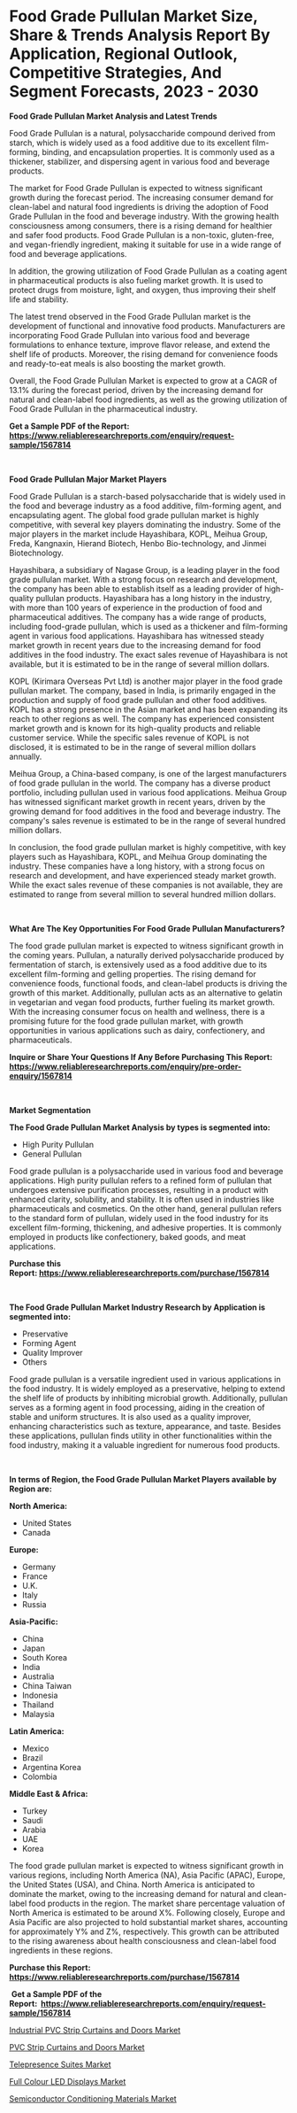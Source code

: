 <p><h1>Food Grade Pullulan Market Size, Share & Trends Analysis Report By Application, Regional Outlook, Competitive Strategies, And Segment Forecasts, 2023 - 2030</h1></p><p><strong>Food Grade Pullulan Market Analysis and Latest Trends</strong></p>
<p><p>Food Grade Pullulan is a natural, polysaccharide compound derived from starch, which is widely used as a food additive due to its excellent film-forming, binding, and encapsulation properties. It is commonly used as a thickener, stabilizer, and dispersing agent in various food and beverage products.</p><p>The market for Food Grade Pullulan is expected to witness significant growth during the forecast period. The increasing consumer demand for clean-label and natural food ingredients is driving the adoption of Food Grade Pullulan in the food and beverage industry. With the growing health consciousness among consumers, there is a rising demand for healthier and safer food products. Food Grade Pullulan is a non-toxic, gluten-free, and vegan-friendly ingredient, making it suitable for use in a wide range of food and beverage applications.</p><p>In addition, the growing utilization of Food Grade Pullulan as a coating agent in pharmaceutical products is also fueling market growth. It is used to protect drugs from moisture, light, and oxygen, thus improving their shelf life and stability.</p><p>The latest trend observed in the Food Grade Pullulan market is the development of functional and innovative food products. Manufacturers are incorporating Food Grade Pullulan into various food and beverage formulations to enhance texture, improve flavor release, and extend the shelf life of products. Moreover, the rising demand for convenience foods and ready-to-eat meals is also boosting the market growth.</p><p>Overall, the Food Grade Pullulan Market is expected to grow at a CAGR of 13.1% during the forecast period, driven by the increasing demand for natural and clean-label food ingredients, as well as the growing utilization of Food Grade Pullulan in the pharmaceutical industry.</p></p>
<p><strong>Get a Sample PDF of the Report:&nbsp; <a href="https://www.reliableresearchreports.com/enquiry/request-sample/1567814">https://www.reliableresearchreports.com/enquiry/request-sample/1567814</a></strong></p>
<p>&nbsp;</p>
<p><strong>Food Grade Pullulan Major Market Players</strong></p>
<p><p>Food Grade Pullulan is a starch-based polysaccharide that is widely used in the food and beverage industry as a food additive, film-forming agent, and encapsulating agent. The global food grade pullulan market is highly competitive, with several key players dominating the industry. Some of the major players in the market include Hayashibara, KOPL, Meihua Group, Freda, Kangnaxin, Hierand Biotech, Henbo Bio-technology, and Jinmei Biotechnology.</p><p>Hayashibara, a subsidiary of Nagase Group, is a leading player in the food grade pullulan market. With a strong focus on research and development, the company has been able to establish itself as a leading provider of high-quality pullulan products. Hayashibara has a long history in the industry, with more than 100 years of experience in the production of food and pharmaceutical additives. The company has a wide range of products, including food-grade pullulan, which is used as a thickener and film-forming agent in various food applications. Hayashibara has witnessed steady market growth in recent years due to the increasing demand for food additives in the food industry. The exact sales revenue of Hayashibara is not available, but it is estimated to be in the range of several million dollars.</p><p>KOPL (Kirimara Overseas Pvt Ltd) is another major player in the food grade pullulan market. The company, based in India, is primarily engaged in the production and supply of food grade pullulan and other food additives. KOPL has a strong presence in the Asian market and has been expanding its reach to other regions as well. The company has experienced consistent market growth and is known for its high-quality products and reliable customer service. While the specific sales revenue of KOPL is not disclosed, it is estimated to be in the range of several million dollars annually.</p><p>Meihua Group, a China-based company, is one of the largest manufacturers of food grade pullulan in the world. The company has a diverse product portfolio, including pullulan used in various food applications. Meihua Group has witnessed significant market growth in recent years, driven by the growing demand for food additives in the food and beverage industry. The company's sales revenue is estimated to be in the range of several hundred million dollars.</p><p>In conclusion, the food grade pullulan market is highly competitive, with key players such as Hayashibara, KOPL, and Meihua Group dominating the industry. These companies have a long history, with a strong focus on research and development, and have experienced steady market growth. While the exact sales revenue of these companies is not available, they are estimated to range from several million to several hundred million dollars.</p></p>
<p>&nbsp;</p>
<p><strong>What Are The Key Opportunities For Food Grade Pullulan Manufacturers?</strong></p>
<p><p>The food grade pullulan market is expected to witness significant growth in the coming years. Pullulan, a naturally derived polysaccharide produced by fermentation of starch, is extensively used as a food additive due to its excellent film-forming and gelling properties. The rising demand for convenience foods, functional foods, and clean-label products is driving the growth of this market. Additionally, pullulan acts as an alternative to gelatin in vegetarian and vegan food products, further fueling its market growth. With the increasing consumer focus on health and wellness, there is a promising future for the food grade pullulan market, with growth opportunities in various applications such as dairy, confectionery, and pharmaceuticals.</p></p>
<p><strong>Inquire or Share Your Questions If Any Before Purchasing This Report: <a href="https://www.reliableresearchreports.com/enquiry/pre-order-enquiry/1567814">https://www.reliableresearchreports.com/enquiry/pre-order-enquiry/1567814</a></strong></p>
<p>&nbsp;</p>
<p><strong>Market Segmentation</strong></p>
<p><strong>The Food Grade Pullulan Market Analysis by types is segmented into:</strong></p>
<p><ul><li>High Purity Pullulan</li><li>General Pullulan</li></ul></p>
<p><p>Food grade pullulan is a polysaccharide used in various food and beverage applications. High purity pullulan refers to a refined form of pullulan that undergoes extensive purification processes, resulting in a product with enhanced clarity, solubility, and stability. It is often used in industries like pharmaceuticals and cosmetics. On the other hand, general pullulan refers to the standard form of pullulan, widely used in the food industry for its excellent film-forming, thickening, and adhesive properties. It is commonly employed in products like confectionery, baked goods, and meat applications.</p></p>
<p><strong>Purchase this Report:&nbsp;<a href="https://www.reliableresearchreports.com/purchase/1567814">https://www.reliableresearchreports.com/purchase/1567814</a></strong></p>
<p>&nbsp;</p>
<p><strong>The Food Grade Pullulan Market Industry Research by Application is segmented into:</strong></p>
<p><ul><li>Preservative</li><li>Forming Agent</li><li>Quality Improver</li><li>Others</li></ul></p>
<p><p>Food grade pullulan is a versatile ingredient used in various applications in the food industry. It is widely employed as a preservative, helping to extend the shelf life of products by inhibiting microbial growth. Additionally, pullulan serves as a forming agent in food processing, aiding in the creation of stable and uniform structures. It is also used as a quality improver, enhancing characteristics such as texture, appearance, and taste. Besides these applications, pullulan finds utility in other functionalities within the food industry, making it a valuable ingredient for numerous food products.</p></p>
<p>&nbsp;</p>
<p><strong>In terms of Region, the Food Grade Pullulan Market Players available by Region are:</strong></p>
<p>
    <p> <strong> North America: </strong>
        <ul>
            <li>United States</li>
            <li>Canada</li>
        </ul>
        </p> 
    <p> <strong> Europe: </strong>
        <ul>
            <li>Germany</li>
            <li>France</li>
            <li>U.K.</li>
            <li>Italy</li>
            <li>Russia</li>
        </ul>
        </p> 
    <p> <strong> Asia-Pacific: </strong>
        <ul>
            <li>China</li>
            <li>Japan</li>
            <li>South Korea</li>
            <li>India</li>
            <li>Australia</li>
            <li>China Taiwan</li>
            <li>Indonesia</li>
            <li>Thailand</li>
            <li>Malaysia</li>
        </ul>
        </p> 
    <p> <strong> Latin America: </strong>
        <ul>
            <li>Mexico</li>
            <li>Brazil</li>
            <li>Argentina Korea</li>
            <li>Colombia</li>
        </ul>
        </p> 
    <p> <strong> Middle East & Africa: </strong>
        <ul>
            <li>Turkey</li>
            <li>Saudi</li>
            <li>Arabia</li>
            <li>UAE</li>
            <li>Korea</li>
        </ul>
    </p>
    </p>
<p><p>The food grade pullulan market is expected to witness significant growth in various regions, including North America (NA), Asia Pacific (APAC), Europe, the United States (USA), and China. North America is anticipated to dominate the market, owing to the increasing demand for natural and clean-label food products in the region. The market share percentage valuation of North America is estimated to be around X%. Following closely, Europe and Asia Pacific are also projected to hold substantial market shares, accounting for approximately Y% and Z%, respectively. This growth can be attributed to the rising awareness about health consciousness and clean-label food ingredients in these regions.</p></p>
<p><strong>Purchase this Report: <a href="https://www.reliableresearchreports.com/purchase/1567814">https://www.reliableresearchreports.com/purchase/1567814</a></strong></p>
<p>&nbsp;<strong>Get a Sample PDF of the Report:&nbsp;&nbsp;<a href="https://www.reliableresearchreports.com/enquiry/request-sample/1567814">https://www.reliableresearchreports.com/enquiry/request-sample/1567814</a></strong></p>
<p><strong></strong></p>
<p><p><a href="https://www.linkedin.com/pulse/industrial-pvc-strip-curtains-doors-market-size-uha0e/">Industrial PVC Strip Curtains and Doors Market</a></p><p><a href="https://www.linkedin.com/pulse/pvc-strip-curtains-doors-market-share-amp-new-trends-analysis-kokue/">PVC Strip Curtains and Doors Market</a></p><p><a href="https://medium.com/@once.sort.get/decoding-telepresence-suites-market-metrics-market-share-trends-and-growth-patterns-9683c4c12e30">Telepresence Suites Market</a></p><p><a href="https://medium.com/@crystalellis1905/full-colour-led-displays-market-size-growth-forecast-2023-2030-bd1b8ff34eaf">Full Colour LED Displays Market</a></p><p><a href="https://www.linkedin.com/pulse/semiconductor-conditioning-materials-market-insights-players-qr0je/">Semiconductor Conditioning Materials Market</a></p></p>